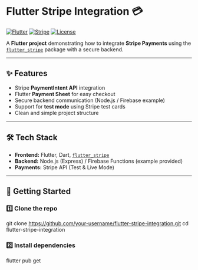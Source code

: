 # Flutter Stripe Integration 💳

[![Flutter](https://img.shields.io/badge/Flutter-3.0+-blue.svg)](https://flutter.dev)
[![Stripe](https://img.shields.io/badge/Stripe-API-blueviolet.svg)](https://stripe.com/docs/api)
[![License](https://img.shields.io/badge/license-MIT-green.svg)](LICENSE)

A **Flutter project** demonstrating how to integrate **Stripe Payments** using the [`flutter_stripe`](https://pub.dev/packages/flutter_stripe) package with a secure backend.  

---

## ✨ Features
- Stripe **PaymentIntent API** integration  
- Flutter **Payment Sheet** for easy checkout  
- Secure backend communication (Node.js / Firebase example)  
- Support for **test mode** using Stripe test cards  
- Clean and simple project structure  

---
<!-- 
## 📸 Screenshots
> *(Add your app screenshots here)*  
<p align="center">
  <img src="screenshots/payment_flow.png" width="250">
  <img src="screenshots/payment_sheet.png" width="250">
</p>

--- -->

## 🛠️ Tech Stack
- **Frontend:** Flutter, Dart, [`flutter_stripe`](https://pub.dev/packages/flutter_stripe)  
- **Backend:** Node.js (Express) / Firebase Functions (example provided)  
- **Payments:** Stripe API (Test & Live Mode)  

---

## 🚀 Getting Started

### 1️⃣ Clone the repo

git clone https://github.com/your-username/flutter-stripe-integration.git
cd flutter-stripe-integration

### 2️⃣ Install dependencies
flutter pub get
